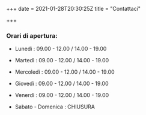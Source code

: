 +++
date = 2021-01-28T20:30:25Z
title = "Contattaci"

+++
### Orari di apertura:

* Lunedì : 09.00 - 12.00 / 14.00 - 19.00
* Martedì : 09.00 - 12.00 / 14.00 - 19.00
* Mercoledì : 09.00 - 12.00 / 14.00 - 19.00
* Giovedì : 09.00 - 12.00 / 14.00 - 19.00
* Venerdì : 09.00 - 12.00 / 14.00 - 19.00
* Sabato - Domenica : CHIUSURA

  <br>